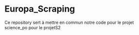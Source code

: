 # Europa_Scraping
Ce repository sert à mettre en commun notre code pour le projet science_po pour le projetS2
